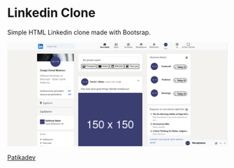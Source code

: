 # Linkedin Clone

Simple HTML Linkedin clone made with Bootsrap.

![Picture from project](/images/linkedin-clone.PNG)

[Patikadev](https://patikadev.com)
